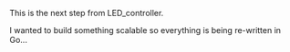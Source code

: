 This is the next step from LED_controller.

I wanted to build something scalable so everything is being re-written in Go...
